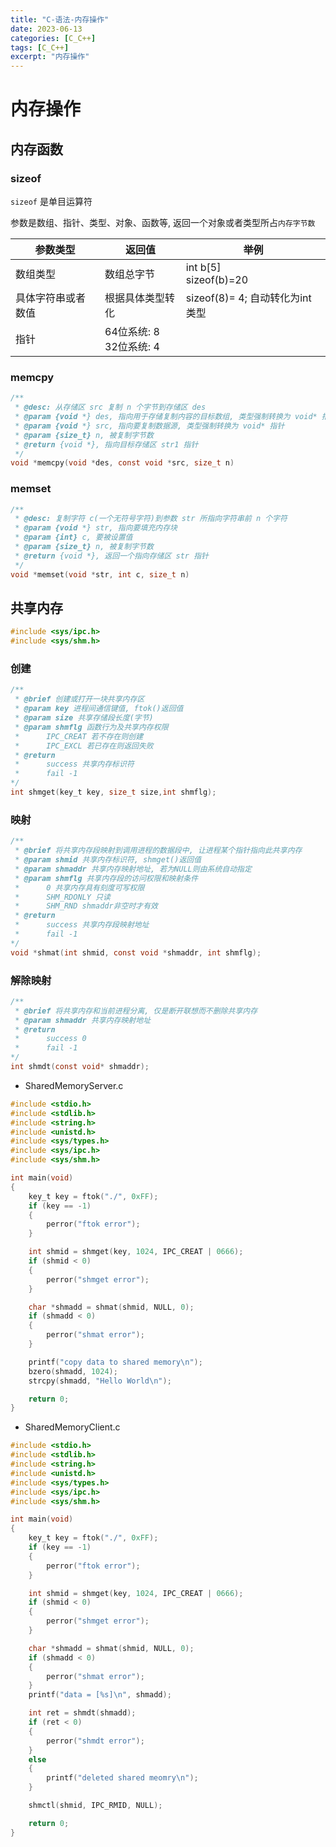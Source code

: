 ```yaml
---
title: "C-语法-内存操作"
date: 2023-06-13
categories: [C_C++]
tags: [C_C++]
excerpt: "内存操作"
---
```


# 内存操作

## 内存函数

### sizeof

`sizeof` 是单目运算符

参数是数组、指针、类型、对象、函数等, 返回一个对象或者类型所占`内存字节数`

| 参数类型              | 返回值                     | 举例                            |
| -------------------- | -------------------------- | ------------------------------ |
| 数组类型             | 数组总字节                  | int b[5]<br>sizeof(b)=20        |
| 具体字符串或者数值    | 根据具体类型转化             | sizeof(8)= 4; 自动转化为int类型  |
| 指针                 | 64位系统: 8<br>32位系统: 4  |

### memcpy

```c
/**
 * @desc: 从存储区 src 复制 n 个字节到存储区 des
 * @param {void *} des, 指向用于存储复制内容的目标数组, 类型强制转换为 void* 指针
 * @param {void *} src, 指向要复制数据源, 类型强制转换为 void* 指针
 * @param {size_t} n, 被复制字节数
 * @return {void *}, 指向目标存储区 str1 指针
 */
void *memcpy(void *des, const void *src, size_t n)
```

### memset

```c
/**
 * @desc: 复制字符 c(一个无符号字符)到参数 str 所指向字符串前 n 个字符
 * @param {void *} str, 指向要填充内存块
 * @param {int} c, 要被设置值
 * @param {size_t} n, 被复制字节数
 * @return {void *}, 返回一个指向存储区 str 指针
 */
void *memset(void *str, int c, size_t n)
```

## 共享内存

```c
#include <sys/ipc.h>
#include <sys/shm.h>
```

### 创建

```c
/**
 * @brief 创建或打开一块共享内存区
 * @param key 进程间通信键值, ftok()返回值
 * @param size 共享存储段长度(字节)
 * @param shmflg 函数行为及共享内存权限
 *      IPC_CREAT 若不存在则创建
 *      IPC_EXCL 若已存在则返回失败 
 * @return
 *      success 共享内存标识符
 *      fail -1
*/
int shmget(key_t key, size_t size,int shmflg);
```

### 映射

```c
/**
 * @brief 将共享内存段映射到调用进程的数据段中, 让进程某个指针指向此共享内存
 * @param shmid 共享内存标识符, shmget()返回值
 * @param shmaddr 共享内存映射地址, 若为NULL则由系统自动指定
 * @param shmflg 共享内存段的访问权限和映射条件
 *      0 共享内存具有刻度可写权限
 *      SHM_RDONLY 只读
 *      SHM_RND shmaddr非空时才有效
 * @return
 *      success 共享内存段映射地址
 *      fail -1
*/
void *shmat(int shmid, const void *shmaddr, int shmflg);
```

### 解除映射

```c
/**
 * @brief 将共享内存和当前进程分离, 仅是断开联想而不删除共享内存
 * @param shmaddr 共享内存映射地址
 * @return 
 *      success 0
 *      fail -1 
*/
int shmdt(const void* shmaddr);
```

- SharedMemoryServer.c

```c
#include <stdio.h>
#include <stdlib.h>
#include <string.h>
#include <unistd.h>
#include <sys/types.h>
#include <sys/ipc.h>
#include <sys/shm.h>

int main(void)
{
    key_t key = ftok("./", 0xFF);
    if (key == -1)
    {
        perror("ftok error");
    }

    int shmid = shmget(key, 1024, IPC_CREAT | 0666);
    if (shmid < 0)
    {
        perror("shmget error");
    }

    char *shmadd = shmat(shmid, NULL, 0);
    if (shmadd < 0)
    {
        perror("shmat error");
    }

    printf("copy data to shared memory\n");
    bzero(shmadd, 1024);
    strcpy(shmadd, "Hello World\n");

    return 0;
}
```

- SharedMemoryClient.c

```c
#include <stdio.h>
#include <stdlib.h>
#include <string.h>
#include <unistd.h>
#include <sys/types.h>
#include <sys/ipc.h>
#include <sys/shm.h>

int main(void)
{
    key_t key = ftok("./", 0xFF);
    if (key == -1)
    {
        perror("ftok error");
    }

    int shmid = shmget(key, 1024, IPC_CREAT | 0666);
    if (shmid < 0)
    {
        perror("shmget error");
    }

    char *shmadd = shmat(shmid, NULL, 0);
    if (shmadd < 0)
    {
        perror("shmat error");
    }
    printf("data = [%s]\n", shmadd);

    int ret = shmdt(shmadd);
    if (ret < 0)
    {
        perror("shmdt error");
    }
    else
    {
        printf("deleted shared meomry\n");
    }

    shmctl(shmid, IPC_RMID, NULL);

    return 0;
}
```
